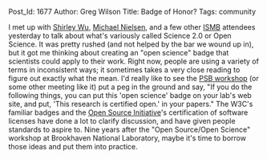 Post_Id: 1677
Author: Greg Wilson
Title: Badge of Honor?
Tags: community

<p>I met up with <a href="http://onebiglab.blogspot.com/">Shirley Wu</a>, <a href="http://michaelnielsen.org">Michael Nielsen</a>, and a few other <a href="http://www.iscb.org/ismb2008/">ISMB</a> attendees yesterday to talk about what's variously called Science 2.0 or Open Science.  It was pretty rushed (and not helped by the bar we wound up in), but it got me thinking about creating an "open science" badge that scientists could apply to their work. Right now, people are using a variety of terms in inconsistent ways; it sometimes takes a very close reading to figure out exactly what the mean.  I'd really like to see the <a href="http://psb.stanford.edu/psb08/">PSB workshop</a> (or some other meeting like it) put a peg in the ground and say, "If you do the following things, you can put this 'open science' badge on your lab's web site, and put, 'This research is certified open.' in your papers." The W3C's familiar badges and the <a href="http://opensource.org/">Open Source Initiative</a>'s certification of software licenses have done a lot to clarify discussion, and have given people standards to aspire to. Nine years after the "Open Source/Open Science" workshop at Brookhaven National Laboratory, maybe it's time to borrow those ideas and put them into practice.</p>
